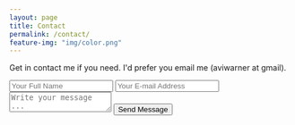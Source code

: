 ```yaml
---
layout: page
title: Contact
permalink: /contact/
feature-img: "img/color.png"
---
```


Get in contact me if you need. I'd prefer you email me (aviwarner at gmail).

<form action="https://getsimpleform.com/messages?form_api_token=ee8cc0eca1352e1f55be8eaeb9cd7614" method="post">
  <!-- the redirect_to is optional, the form will redirect to the referrer on submission -->
  <input type='hidden' name='redirect_to' value='http://www.aviwarner.com/thank-you' />
  <input type='text' name='name' placeholder='Your Full Name' />
  <input type='email' name='email' placeholder='Your E-mail Address' />
  <textarea name='message' placeholder='Write your message ...'></textarea>
  <input type='submit' value='Send Message' />
</form>
